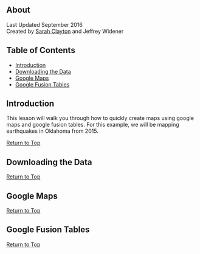 ## About
Last Updated September 2016   
Created by [Sarah Clayton](https://github.com/sclayton29) and Jeffrey Widener


## Table of Contents
* [Introduction](#introduction)
* [Downloading the Data](#downloading-the-data)
* [Google Maps](#google-maps)
* [Google Fusion Tables](#google-fusion-tables)


## Introduction
This lesson will walk you through how to quickly create maps using google maps and google fusion tables. 
For this example, we will be mapping earthquakes in Oklahoma from 2015.  

[Return to Top](#about)

## Downloading the Data

[Return to Top](#about)

## Google Maps

[Return to Top](#about)

## Google Fusion Tables

[Return to Top](#about)
